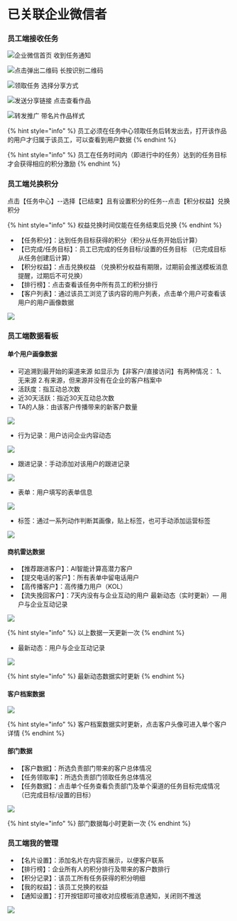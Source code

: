 # 已关联企业微信者

### 员工端接收任务

![&#x4F01;&#x4E1A;&#x5FAE;&#x4FE1;&#x9996;&#x9875;                                                    &#x6536;&#x5230;&#x4EFB;&#x52A1;&#x901A;&#x77E5;](../.gitbook/assets/image%20%28199%29.png)

![&#x70B9;&#x51FB;&#x5F39;&#x51FA;&#x4E8C;&#x7EF4;&#x7801;                                                   &#x957F;&#x6309;&#x8BC6;&#x522B;&#x4E8C;&#x7EF4;&#x7801;](../.gitbook/assets/image%20%28109%29.png)

![   &#x9886;&#x53D6;&#x4EFB;&#x52A1;                                                            &#x9009;&#x62E9;&#x5206;&#x4EAB;&#x65B9;&#x5F0F;](../.gitbook/assets/image%20%28140%29.png)

![&#x53D1;&#x9001;&#x5206;&#x4EAB;&#x94FE;&#x63A5;                                                            &#x70B9;&#x51FB;&#x67E5;&#x770B;&#x4F5C;&#x54C1;](../.gitbook/assets/image%20%2822%29.png)

![        &#x8F6C;&#x53D1;&#x63A8;&#x5E7F;                                                                          &#x5E26;&#x540D;&#x7247;&#x4F5C;&#x54C1;&#x6837;&#x5F0F;](../.gitbook/assets/image%20%28204%29.png)

{% hint style="info" %}
员工必须在任务中心领取任务后转发出去，打开该作品的用户才归属于该员工，可以查看到用户数据 
{% endhint %}

{% hint style="info" %}
员工在任务时间内（即进行中的任务）达到的任务目标才会获得相应的积分激励
{% endhint %}

### 员工端兑换积分

点击【任务中心】--选择【已结束】且有设置积分的任务--点击【积分权益】兑换积分

{% hint style="info" %}
权益兑换时间仅能在任务结束后兑换
{% endhint %}

* 【任务积分】：达到任务目标获得的积分（积分从任务开始后计算）
* 【已完成/任务目标】：员工已完成的任务目标/设置的任务目标 （已完成目标从任务创建后计算）
* 【积分权益】：点击兑换权益 （兑换积分权益有期限，过期前会推送模板消息提醒，过期后不可兑换）
* 【排行榜】：点击查看该任务中所有员工的积分排行 
* 【客户列表】：通过该员工浏览了该内容的用户列表，点击单个用户可查看该用户的用户画像数据

![](../.gitbook/assets/image%20%28210%29.png)

### 员工端数据看板

#### 单个用户画像数据

* 可追溯到最开始的渠道来源 如显示为【非客户/直接访问】有两种情况： 1、无来源    2.有来源，但来源并没有在企业的客户档案中
* 活跃度：指互动总次数
* 近30天活跃：指近30天互动总次数
* TA的人脉：由该客户传播带来的新客户数量 

![](../.gitbook/assets/343f286c273461de8eb5cccf3dadbcb%20%281%29.png)

* 行为记录：用户访问企业内容动态

![](../.gitbook/assets/image%20%2856%29.png)

* 跟进记录：手动添加对该用户的跟进记录

![](../.gitbook/assets/image%20%2815%29.png)

* 表单：用户填写的表单信息

![](../.gitbook/assets/image%20%281%29.png)

* 标签：通过一系列动作判断其画像，贴上标签，也可手动添加运营标签

![](../.gitbook/assets/image%20%2821%29.png)

#### 商机雷达数据

* 【推荐跟进客户】：AI智能计算高潜力客户 
* 【提交电话的客户】：所有表单中留电话用户
* 【高传播客户】：高传播力用户（KOL） 
* 【流失挽回客户】：7天内没有与企业互动的用户 最新动态（实时更新）— 用户与企业互动记录

![](../.gitbook/assets/image%20%2861%29.png)

{% hint style="info" %}
以上数据一天更新一次
{% endhint %}

* 最新动态：用户与企业互动记录

![](../.gitbook/assets/image%20%2812%29.png)

{% hint style="info" %}
最新动态数据实时更新
{% endhint %}

#### 客户档案数据

![](../.gitbook/assets/image%20%2852%29.png)

{% hint style="info" %}
客户档案数据实时更新，点击客户头像可进入单个客户详情
{% endhint %}

#### 部门数据

* 【客户数据】：所选负责部门带来的客户总体情况 
* 【任务领取率】：所选负责部门领取任务总体情况 
* 【任务数据】：点击单个任务查看负责部门及单个渠道的任务目标完成情况（已完成目标/设置的目标）

![](../.gitbook/assets/image%20%28141%29.png)

{% hint style="info" %}
部门数据每小时更新一次
{% endhint %}

### 员工端我的管理

* 【名片设置】：添加名片在内容页展示，以便客户联系 
* 【排行榜】：企业所有人的积分排行及带来的客户数排行
* 【积分记录】：该员工所有任务获得的积分明细 
* 【我的权益】：该员工兑换的权益
* 【通知设置】：打开按钮即可接收对应模板消息通知，关闭则不推送 

![](../.gitbook/assets/image%20%2890%29.png)

